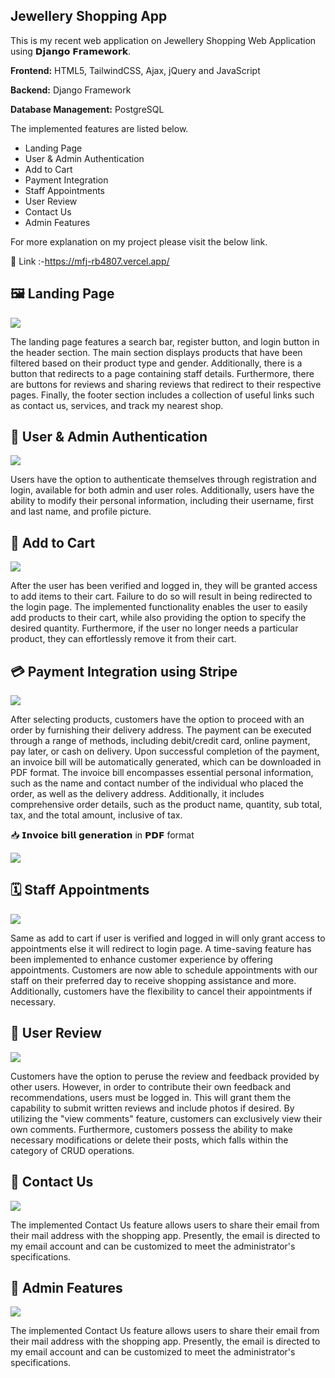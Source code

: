 
## Jewellery Shopping App

This is my recent web application on Jewellery Shopping Web Application using 𝗗𝗷𝗮𝗻𝗴𝗼 𝗙𝗿𝗮𝗺𝗲𝘄𝗼𝗿𝗸. 

**Frontend:** HTML5, TailwindCSS, Ajax, jQuery and JavaScript

**Backend:** Django Framework

**Database Management:** PostgreSQL

The implemented features are listed below.
- Landing Page
- User & Admin Authentication
- Add to Cart
- Payment Integration
- Staff Appointments
- User Review
- Contact Us
- Admin Features

For more explanation on my project please visit the below link.

🔗 Link :-https://mfj-rb4807.vercel.app/







## 🖼 Landing Page

![](https://dl.dropboxusercontent.com/scl/fi/ej8a95xgykx4or3qn646j/landing.png?rlkey=lwyyvwfi4uc3q7sys8cw0cyu8&dl=0)

The landing page features a search bar, register button, and login button in the header section. The main section displays products that have been filtered based on their product type and gender. Additionally, there is a button that redirects to a page containing staff details. Furthermore, there are buttons for reviews and sharing reviews that redirect to their respective pages. Finally, the footer section includes a collection of useful links such as contact us, services, and track my nearest shop.

## 🔐 User & Admin Authentication

![](https://dl.dropboxusercontent.com/scl/fi/t391wdn8bd9e4mblwhzdz/authentication.png?rlkey=nnhdx4ulxiyrm2f192f6dqy6y&dl=0)

Users have the option to authenticate themselves through registration and login, available for both admin and user roles. Additionally, users have the ability to modify their personal information, including their username, first and last name, and profile picture.

## 🛒 Add to Cart

![](https://dl.dropboxusercontent.com/scl/fi/vuvqi4iu0flawwslttwlh/add-to-cart.png?rlkey=mq45ea9xspie6z8tr0y4glpvu&dl=0)

After the user has been verified and logged in, they will be granted access to add items to their cart. Failure to do so will result in being redirected to the login page. The implemented functionality enables the user to easily add products to their cart, while also providing the option to specify the desired quantity. Furthermore, if the user no longer needs a particular product, they can effortlessly remove it from their cart.

## 💳 Payment Integration using Stripe

![](https://dl.dropboxusercontent.com/scl/fi/ps1i93jhzqijpro12n31u/payment.png?rlkey=9gp96oojd36nfvblckcdvyt19&dl=0)

After selecting products, customers have the option to proceed with an order by furnishing their delivery address. The payment can be executed through a range of methods, including debit/credit card, online payment, pay later, or cash on delivery. Upon successful completion of the payment, an invoice bill will be automatically generated, which can be downloaded in PDF format. The invoice bill encompasses essential personal information, such as the name and contact number of the individual who placed the order, as well as the delivery address. Additionally, it includes comprehensive order details, such as the product name, quantity, sub total, tax, and the total amount, inclusive of tax.

📥 𝗜𝗻𝘃𝗼𝗶𝗰𝗲 𝗯𝗶𝗹𝗹 𝗴𝗲𝗻𝗲𝗿𝗮𝘁𝗶𝗼𝗻 in 𝗣𝗗𝗙 format

![](https://dl.dropboxusercontent.com/scl/fi/7twn4jr1svewmdu6294kj/bill.png?rlkey=ypo9ue02pk1uflkgmwjt77921&dl=0)

## 🗓 Staff Appointments

![](https://dl.dropboxusercontent.com/scl/fi/ux4kncdd7f8mmp6o577re/appointments.png?rlkey=q4txk7c02hui2mby9ilscja4a&dl=0)

Same as add to cart if user is verified and logged in will only grant access to appointments else it will redirect to login page. A time-saving feature has been implemented to enhance customer experience by offering appointments. Customers are now able to schedule appointments with our staff on their preferred day to receive shopping assistance and more. Additionally, customers have the flexibility to cancel their appointments if necessary.

## 📑 User Review

![](https://dl.dropboxusercontent.com/scl/fi/ux4kncdd7f8mmp6o577re/appointments.png?rlkey=q4txk7c02hui2mby9ilscja4a&dl=0)

Customers have the option to peruse the review and feedback provided by other users. However, in order to contribute their own feedback and recommendations, users must be logged in. This will grant them the capability to submit written reviews and include photos if desired. By utilizing the "view comments" feature, customers can exclusively view their own comments. Furthermore, customers possess the ability to make necessary modifications or delete their posts, which falls within the category of CRUD operations.

## 📩 Contact Us

![](https://dl.dropboxusercontent.com/scl/fi/3fcu562l9t3f1p47ytk1k/contact.png?rlkey=03va0hn53bna2zg14jwuhasi4&dl=0)

The implemented Contact Us feature allows users to share their email from their mail address with the shopping app. Presently, the email is directed to my email account and can be customized to meet the administrator's specifications.

## 👤 Admin Features

![](https://dl.dropboxusercontent.com/scl/fi/kh6aevsbznqxbnow0jeb5/admin.png?rlkey=9z6z7p36aaahdn0sxuwr1au88&dl=0)

The implemented Contact Us feature allows users to share their email from their mail address with the shopping app. Presently, the email is directed to my email account and can be customized to meet the administrator's specifications.